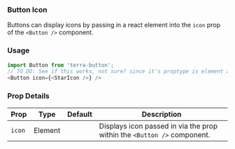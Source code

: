 ### Button Icon

Buttons can display icons by passing in a react element into the `icon` prop of the `<Button />` component.

### Usage

```js
import Button from 'terra-button';
// TO DO: See if this works, not sure? since it's proptype is element and this example shows a component
<Button icon={<StarIcon />} />
```

### Prop Details

| Prop   | Type    | Default | Description |
|--------|---------|---------|-------------|
| `icon` | Element |         | Displays icon passed in via the prop within the `<Button />` component. |
